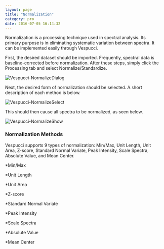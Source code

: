 ```yaml
---
layout: page
title: "Normalization"
category: pro
date: 2016-07-05 16:14:32
---
```


Normalization is a processing technique used in spectral analysis. Its primary purpose is in eliminating systematic variation between spectra. It can be implemented easily through Vespucci.

First, the desired dataset should be imported. Frequently, spectral data is baseline-corrected before normalization. After these steps, simply click the Processing tab and select Normalize/Standardize.

![Vespucci-NormalizeDialog](Vespucci-docs/img/Normalize1.png)

Next, the desired form of normalization should be selected. A short description of each method is below.

![Vespucci-NormalizeSelect](Vespucci-docs/img/Normalize2.png)

This should then cause all spectra to be normalized, as seen below.

![Vespucci-NormalizeShow](Vespucci-docs/img/Normalize3.png)



### Normalization Methods ###

Vespucci supports 9 types of normalization: Min/Max, Unit Length, Unit Area, Z-score, Standard Normal Variate, Peak Intensity, Scale Spectra, Absolute Value, and Mean Center.

*Min/Max

*Unit Length

*Unit Area

*Z-score

*Standard Normal Variate

*Peak Intensity

*Scale Spectra

*Absolute Value

*Mean Center